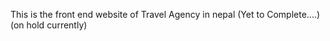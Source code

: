 This is the front end website of Travel Agency in nepal 
(Yet to Complete....)
(on hold currently)

